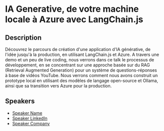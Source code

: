 # IA Generative,  de votre machine locale à Azure avec LangChain.js

## Description

Découvrez le parcours de création d'une application d'IA générative, de l'idée jusqu'à la production, en utilisant LangChain.js et Azure. A travers une demo et un peu de live coding, nous verrons dans ce talk le processus de développement, en se concentrant sur une approche basée sur du RAG (Retrieval Augmented Generation) pour un système de questions-réponses à base de vidéos YouTube. Nous verrons comment nous avons construit un prototype local en utilisant des modèles de langage open-source et Ollama, ainsi que sa transition vers Azure pour la production.

## Speakers

- [Speaker Name](https://x.com/speaker_x_handle)
- [Speaker LinkedIn](https://linkedin.com/in/speaker_linkedin_handle)
- [Speaker Company](https://speaker_company_url)
